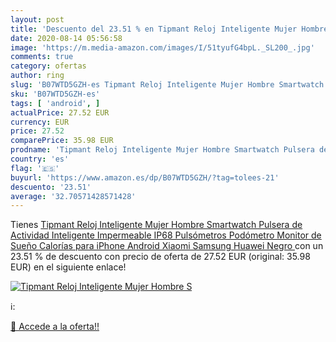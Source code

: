 ```yaml
---
layout: post
title: 'Descuento del 23.51 % en Tipmant Reloj Inteligente Mujer Hombre S'
date: 2020-08-14 05:56:58
image: 'https://m.media-amazon.com/images/I/51tyufG4bpL._SL200_.jpg'
comments: true
category: ofertas
author: ring
slug: 'B07WTD5GZH-es Tipmant Reloj Inteligente Mujer Hombre Smartwatch Pulsera...'
sku: 'B07WTD5GZH-es'
tags: [ 'android', ]
actualPrice: 27.52 EUR
currency: EUR
price: 27.52
comparePrice: 35.98 EUR
prodname: 'Tipmant Reloj Inteligente Mujer Hombre Smartwatch Pulsera de Actividad Inteligente Impermeable IP68 Pulsómetros Podómetro Monitor de Sueño Calorías para iPhone Android Xiaomi Samsung Huawei  Negro '
country: 'es'
flag: '🇪🇸'
buyurl: 'https://www.amazon.es/dp/B07WTD5GZH/?tag=tolees-21'
descuento: '23.51'
average: '32.70571428571428'
---
```


Tienes [Tipmant Reloj Inteligente Mujer Hombre Smartwatch Pulsera de Actividad Inteligente Impermeable IP68 Pulsómetros Podómetro Monitor de Sueño Calorías para iPhone Android Xiaomi Samsung Huawei  Negro ](https://www.amazon.es/dp/B07WTD5GZH/?tag=tolees-21) con un 23.51 % de descuento con precio de oferta de 27.52 EUR (original: 35.98 EUR) en el siguiente enlace!

[![Tipmant Reloj Inteligente Mujer Hombre S](https://m.media-amazon.com/images/I/51tyufG4bpL._SL200_.jpg)](https://www.amazon.es/dp/B07WTD5GZH/?tag=tolees-21)

ℹ️:


[🛒 Accede a la oferta!!](https://www.amazon.es/dp/B07WTD5GZH/?tag=tolees-21)
